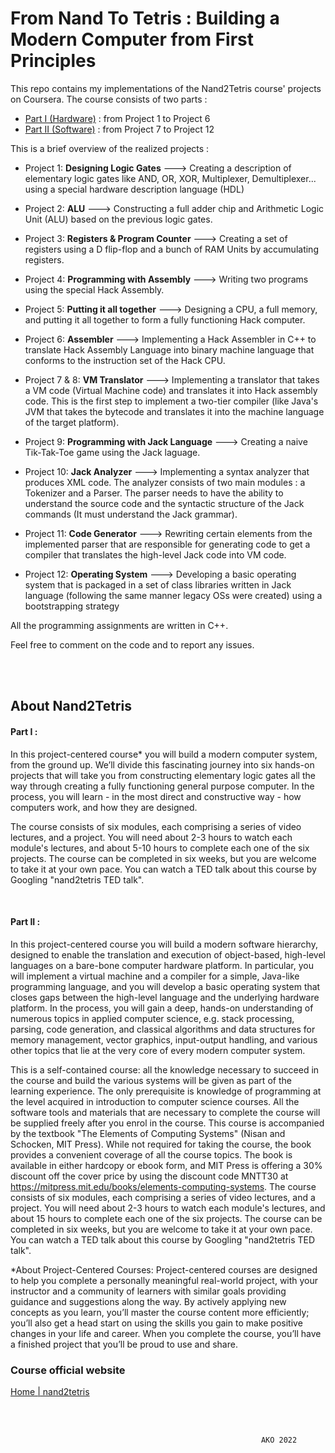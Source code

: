 
# From Nand To Tetris : Building a Modern Computer from First Principles

  
This repo contains my implementations of the Nand2Tetris course' projects on Coursera. The course consists of two parts :
- [Part I (Hardware)](https://www.coursera.org/learn/build-a-computer) : from Project 1 to Project 6
- [Part II (Software)](https://www.coursera.org/learn/nand2tetris2) : from Project 7 to Project 12

This is a brief overview of the realized projects :

* Project 1: **Designing Logic Gates** ---> Creating a description of elementary logic gates like AND, OR, XOR, Multiplexer, Demultiplexer... using a special hardware description language (HDL)

* Project 2: **ALU** ---> Constructing a full adder chip and Arithmetic Logic Unit (ALU) based on the previous logic gates.

* Project 3: **Registers & Program Counter** ---> Creating a set of registers using a D flip-flop and a bunch of RAM Units by accumulating registers.

* Project 4: **Programming with Assembly** ---> Writing two programs using the special Hack Assembly.

* Project 5: **Putting it all together** ---> Designing a CPU, a full memory, and putting it all together to form a fully functioning Hack computer.

* Project 6: **Assembler** ---> Implementing a Hack Assembler in C++ to translate Hack Assembly Language into binary machine language that conforms to the instruction set of the Hack CPU.

* Project 7 & 8: **VM Translator** ---> Implementing a translator that takes a VM code (Virtual Machine code) and translates it into Hack assembly code. This is the first step to implement a two-tier compiler (like Java's JVM that takes the bytecode and translates it into the machine language of the target platform).

* Project 9: **Programming with Jack Language** ---> Creating a naive Tik-Tak-Toe game using the Jack laguage.

* Project 10: **Jack Analyzer** ---> Implementing a syntax analyzer that produces XML code. The analyzer consists of two main modules : a Tokenizer and a Parser. The parser needs to have the ability to understand the source code and the syntactic structure of the Jack commands (It must understand the Jack grammar).

* Project 11: **Code Generator** ---> Rewriting certain elements from the implemented parser that are responsible for generating code to get a compiler that translates the high-level Jack code into VM code.

* Project 12: **Operating System** ---> Developing a basic operating system that is packaged in a set of class libraries written in Jack language (following the same manner legacy OSs were created) using a bootstrapping strategy


All the programming assignments are written in C++.

Feel free to comment on the code and to report any issues.

<br/>
<br/>



## About Nand2Tetris

  
#### Part I :
In this project-centered course* you will build a modern computer system, from the ground up. We’ll divide this fascinating journey into six hands-on projects that will take you from constructing elementary logic gates all the way through creating a fully functioning general purpose computer. In the process, you will learn - in the most direct and constructive way - how computers work, and how they are designed.

The course consists of six modules, each comprising a series of video lectures, and a project. You will need about 2-3 hours to watch each module's lectures, and about 5-10 hours to complete each one of the six projects. The course can be completed in six weeks, but you are welcome to take it at your own pace. You can watch a TED talk about this course by Googling "nand2tetris TED talk".

<br/>

#### Part II :

In this project-centered course you will build a modern software hierarchy, designed to enable the translation and execution of object-based, high-level languages on a bare-bone computer hardware platform. In particular, you will implement a virtual machine and a compiler for a simple, Java-like programming language, and you will develop a basic operating system that closes gaps between the high-level language and the underlying hardware platform. In the process, you will gain a deep, hands-on understanding of numerous topics in applied computer science, e.g. stack processing, parsing, code generation, and classical algorithms and data structures for memory management, vector graphics, input-output handling, and various other topics that lie at the very core of every modern computer system.

This is a self-contained course: all the knowledge necessary to succeed in the course and build the various systems will be given as part of the learning experience. The only prerequisite is knowledge of programming at the level acquired in introduction to computer science courses. All the software tools and materials that are necessary to complete the course will be supplied freely after you enrol in the course. This course is accompanied by the textbook "The Elements of Computing Systems" (Nisan and Schocken, MIT Press). While not required for taking the course, the book provides a convenient coverage of all the course topics. The book is available in either hardcopy or ebook form, and MIT Press is offering a 30% discount off the cover price by using the discount code MNTT30 at https://mitpress.mit.edu/books/elements-computing-systems. The course consists of six modules, each comprising a series of video lectures, and a project. You will need about 2-3 hours to watch each module's lectures, and about 15 hours to complete each one of the six projects. The course can be completed in six weeks, but you are welcome to take it at your own pace. You can watch a TED talk about this course by Googling "nand2tetris TED talk".

 *About Project-Centered Courses: Project-centered courses are designed to help you complete a personally meaningful real-world project, with your instructor and a community of learners with similar goals providing guidance and suggestions along the way. By actively applying new concepts as you learn, you’ll master the course content more efficiently; you’ll also get a head start on using the skills you gain to make positive changes in your life and career. When you complete the course, you’ll have a finished project that you’ll be proud to use and share.

### Course official website 

[Home | nand2tetris](https://www.nand2tetris.org/)


<br/>
<br/>

												        	AKO 2022
